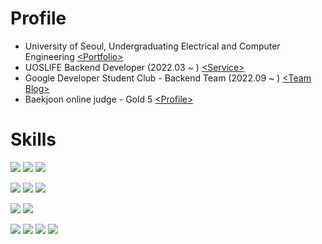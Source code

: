 # Profile
- University of Seoul, Undergraduating Electrical and Computer Engineering [\<Portfolio\>](https://marsboy.me)
- UOSLIFE Backend Developer (2022.03 ~ ) [\<Service\>](https://uoslife.com)
- Google Developer Student Club - Backend Team (2022.09 ~ ) [\<Team Blog\>](https://gdsc-university-of-seoul.github.io/)
- Baekjoon online judge - Gold 5 [\<Profile\>](https://www.acmicpc.net/user/rkdgudwns)

# Skills
<img src="https://img.shields.io/badge/python-3776AB?style=for-the-badge&logo=python&logoColor=white"> <img src="https://img.shields.io/badge/javascript-F7DF1E?style=for-the-badge&logo=javascript&logoColor=white"> <img src="https://img.shields.io/badge/typescript-3178C6?style=for-the-badge&logo=typescript&logoColor=white">

<img src="https://img.shields.io/badge/flask-000000?style=for-the-badge&logo=flask&logoColor=white"> <img src="https://img.shields.io/badge/nestjs-E0234E?style=for-the-badge&logo=nestjs&logoColor=white"> <img src="https://img.shields.io/badge/nodejs-339933?style=for-the-badge&logo=node.js&logoColor=white">

<img src="https://img.shields.io/badge/postgresql-4169E1?style=for-the-badge&logo=postgresql&logoColor=white"> <img src="https://img.shields.io/badge/mongodb-47A248?style=for-the-badge&logo=mongodb&logoColor=white">

<img src="https://img.shields.io/badge/docker-2496ED?style=for-the-badge&logo=docker&logoColor=white"> <img src="https://img.shields.io/badge/aws ec2-FF9900?style=for-the-badge&logo=amazonec2&logoColor=white"> <img src="https://img.shields.io/badge/aws lambda-FF9900?style=for-the-badge&logo=AWS Lambda&logoColor=white"> <img src="https://img.shields.io/badge/aws api gateway-FF4F8B?style=for-the-badge&logo=Amazon API Gateway&logoColor=white">
